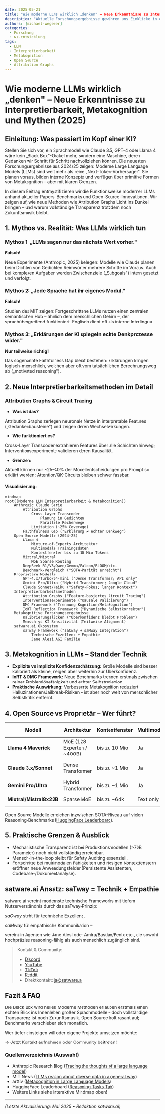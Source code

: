 ```yaml
---
date: 2025-05-21
title: "Wie moderne LLMs wirklich „denken" – Neue Erkenntnisse zu Interpretierbarkeit, Metakognition und Mythen"
description: "Aktuelle Forschungsergebnisse gewähren uns Einblicke in die tatsächlichen Denkprozesse moderner Large Language Models, entmystifizieren gängige Annahmen und zeigen die Grenzen der KI-Transparenz auf."
authors: [michael-wegener]
categories:
  - Forschung
  - KI-Entwicklung
tags:
  - LLM
  - Interpretierbarkeit
  - Metakognition
  - Open Source
  - Attribution Graphs
---
```


# Wie moderne LLMs wirklich „denken" – Neue Erkenntnisse zu Interpretierbarkeit, Metakognition und Mythen (2025)

## Einleitung: Was passiert im Kopf einer KI?

Stellen Sie sich vor, ein Sprachmodell wie Claude 3.5, GPT-4 oder Llama 4 wäre kein „Black Box"-Orakel mehr, sondern eine Maschine, deren Gedanken wir Schritt für Schritt nachvollziehen können. Die neuesten Forschungsergebnisse aus 2024/25 zeigen: Moderne Large Language Models (LLMs) sind weit mehr als reine „Next-Token-Vorhersager". Sie planen voraus, bilden interne Konzepte und verfügen über primitive Formen von Metakognition – aber mit klaren Grenzen.

In diesem Beitrag entmystifizieren wir die Funktionsweise moderner LLMs anhand aktueller Papers, Benchmarks und Open-Source-Innovationen. Wir zeigen auf, wie neue Methoden wie Attribution Graphs Licht ins Dunkel bringen – und warum vollständige Transparenz trotzdem noch Zukunftsmusik bleibt.

## 1. Mythos vs. Realität: Was LLMs wirklich tun

### Mythos 1: „LLMs sagen nur das nächste Wort vorher."

**Falsch!**

Neue Experimente (Anthropic, 2025) belegen: Modelle wie Claude planen beim Dichten von Gedichten Reimwörter mehrere Schritte im Voraus. Auch bei komplexen Aufgaben werden Zwischenziele („Subgoals") intern gesetzt und verfolgt.

### Mythos 2: „Jede Sprache hat ihr eigenes Modul."

**Falsch!**

Studien des MIT zeigen: Fortgeschrittene LLMs nutzen einen zentralen semantischen Hub – ähnlich dem menschlichen Gehirn –, der sprachübergreifend funktioniert. Englisch dient oft als interne Interlingua.

### Mythos 3: „Erklärungen der KI spiegeln echte Denkprozesse wider."

**Nur teilweise richtig!**

Das sogenannte Faithfulness Gap bleibt bestehen: Erklärungen klingen logisch-menschlich, weichen aber oft vom tatsächlichen Berechnungsweg ab („motivated reasoning").

## 2. Neue Interpretierbarkeitsmethoden im Detail

### Attribution Graphs & Circuit Tracing

- **Was ist das?**

Attribution Graphs zerlegen neuronale Netze in interpretable Features („Gedankenbausteine") und zeigen deren Wechselwirkungen.
- **Wie funktioniert es?**

Cross-Layer Transcoder extrahieren Features über alle Schichten hinweg; Interventionsexperimente validieren deren Kausalität.
- **Grenzen:**

Aktuell können nur ~25–40% der Modellentscheidungen pro Prompt so erklärt werden; Attention/QK-Circuits bleiben schwer fassbar.

#### Visualisierung:

```mermaid
mindmap
root((Moderne LLM Interpretierbarkeit & Metakognition))
    Anthropic Claude Serie
        Attribution Graphs
            Cross-Layer Transcoder
                Planung in Gedichten
                Parallele Rechenwege
            Limitation (~25% Coverage)
        Faithfulness Gap ("Erklärung ≠ echter Denkweg")
    Open Source Modelle (2024–25)
        Llama 4
            Mixture-of-Experts Architektur
            Multimodale Trainingsdaten
            Kontextfenster bis zu 10 Mio Tokens
        Mixtral/Mistral
            MoE Sparse Routing
        DeepSeek R1/V3/Qwen/Gemma/Falcon/BLOOM/etc.
        Benchmark-Vergleich ("SOTA-Parität erreicht")
    Proprietäre Modelle
        GPT‑4.x/Turbo/o4-mini ("Dense Transformer; API only")
        Gemini Pro/Ultra ("Hybrid Transformer; Google Cloud")
        Claude Sonnet/Haiku ("Safety-Fokus; langer Kontext")
    Interpretierbarkeitsmethoden
        Attribution Graphs ("Feature-basiertes Circuit Tracing")
        Interventionsexperimente ("Kausale Validierung")
        DMC Framework ("Trennung Kognition/Metakognition")
        IoRT Reflection Framework ("Dynamische Selbstkorrektur")
    Metakognitive Forschungsergebnisse
        Kalibrierungslücken ("Überkonfidenz bleibt Problem")
        Mensch vs KI Sensitivität (Teilweise Alignment)
    satware.ai Ökosystem
        saTway Framework ("saCway + saMway Integration")
            Technische Exzellenz + Empathie
            Jane Alesi AGI Familie
```

## 3. Metakognition in LLMs – Stand der Technik

- **Explizite vs implizite Konfidenzschätzung:** Große Modelle sind besser kalibriert als kleine, neigen aber weiterhin zur Überkonfidenz.
- **IoRT & DMC Framework:** Neue Benchmarks trennen erstmals zwischen reiner Problemlösefähigkeit und echter Selbstreflexion.
- **Praktische Auswirkung:** Verbesserte Metakognition reduziert Halluzinationen/Jailbreak-Risiken – ist aber noch weit von menschlicher Selbstkritik entfernt.

## 4. Open Source vs Proprietär – Wer führt?

| Modell | Architektur | Kontextfenster | Multimodal | Open Source? | Stärken |
| --- | --- | --- | --- | --- | --- |
| **Llama 4 Maverick** | MoE (128 Experten / ~400B) | bis zu 10 Mio | Ja | Ja | SOTA-Leistung |
| **Claude 3.x/Sonnet** | Dense Transformer | bis zu ~1 Mio | Ja | Nein | Lange Kontexte, Sicherheit |
| **Gemini Pro/Ultra** | Hybrid Transformer | bis zu ~1 Mio | Ja | Nein | Multimodalität |
| **Mixtral/Mistral8x22B** | Sparse MoE | bis zu ~64k | Text only | Ja | Schnelle Inferenz |

Open Source Modelle erreichen inzwischen SOTA-Niveau auf vielen Reasoning-Benchmarks ([HuggingFace Leaderboard](https://huggingface.co/spaces/HuggingFaceH4/open_llm_leaderboard?tab=reasoning-tasks)).

## 5. Praktische Grenzen & Ausblick

- Mechanistische Transparenz ist bei Produktionsmodellen (>70B Parameter) noch nicht vollständig erreichbar.
- Mensch-in-the-loop bleibt für Safety Auditing essenziell.
- Fortschritte bei multimodalen Fähigkeiten und riesigen Kontextfenstern eröffnen neue Anwendungsfelder (Persistente Assistenten, Codebase-/Dokumentanalyse).

## satware.ai Ansatz: saTway = Technik + Empathie

satware.ai vereint modernste technische Frameworks mit tiefem Nutzerverständnis durch das saTway-Prinzip:

_saCway_ steht für technische Exzellenz,

_saMway_ für empathische Kommunikation –

vereint in Agenten wie Jane Alesi oder Amira/Bastian/Fenix etc., die sowohl hochpräzise reasoning-fähig als auch menschlich zugänglich sind.

> Kontakt & Community:
>
> - [Discord](https://discord.gg/satwareai)
> - [YouTube](https://www.youtube.com/@Janes-Diary-satware-AI)
> - [TikTok](https://www.tiktok.com/@jane.alesi)
> - [Reddit](https://www.reddit.com/r/satwareAI/)
> - Direktkontakt: [ja@satware.ai](mailto:ja@satware.ai)

## Fazit & FAQ

Die Black Box wird heller! Moderne Methoden erlauben erstmals einen echten Blick ins Innenleben großer Sprachmodelle – doch vollständige Transparenz ist noch Zukunftsmusik. Open Source holt rasant auf; Benchmarks verschieben sich monatlich.

Wer tiefer einsteigen will oder eigene Projekte umsetzen möchte:

→ Jetzt Kontakt aufnehmen oder Community beitreten!

### Quellenverzeichnis (Auswahl)

- Anthropic Research Blog ([Tracing the thoughts of a large language model](https://www.anthropic.com/news/tracing-thoughts-language-model))
- MIT News ([LLMs reason about diverse data in a general way](https://news.mit.edu/2025/large-language-models-reason-about-diverse-data-general-way-0219))
- arXiv ([Metacognition in Large Language Models](https://arxiv.org/pdf/2504.14045))
- HuggingFace Leaderboard ([Reasoning Tasks Tab](https://huggingface.co/spaces/HuggingFaceH4/open_llm_leaderboard?tab=reasoning-tasks))
- Weitere Links siehe interaktive Mindmap oben!

---

_(Letzte Aktualisierung: Mai 2025 • Redaktion satware.ai)_